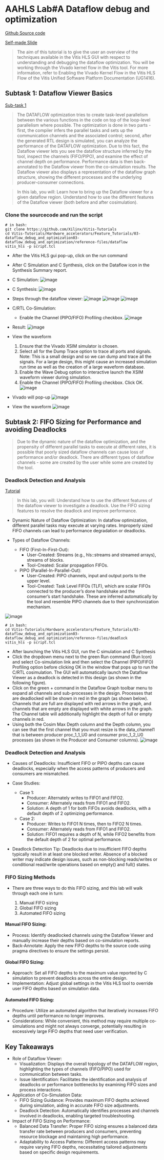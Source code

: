 # AAHLS Lab#A Dataflow debug and optimization

[Github Source code](https://github.com/Xilinx/Vitis-Tutorials/tree/2022.1/Hardware_Acceleration/Feature_Tutorials/03-dataflow_debug_and_optimization)

[Self-made Slide](https://github.com/kabazoka/NTU-Special-Project-on-AAHLS/blob/main/lab_A/presentation.pdf)

> The aim of this tutorial is to give the user an overview of the techniques available in the Vitis HLS GUI with respect to understanding and debugging the dataflow optimization. You will be working through the Vivado kernel flow in the Vitis tool. For more information, refer to Enabling the Vivado Kernel Flow in the Vitis HLS Flow of the Vitis Unified Software Platform Documentation (UG1416).

## Subtask 1: Dataflow Viewer Basics

[Sub-task 1](https://github.com/Xilinx/Vitis-Tutorials/blob/2022.1/Hardware_Acceleration/Feature_Tutorials/03-dataflow_debug_and_optimization/dataflow_viewer.md)

> The DATAFLOW optimization tries to create task-level parallelism between the various functions in the code on top of the loop-level parallelism where possible. The optimization is done in two parts - first, the compiler infers the parallel tasks and sets up the communication channels and the associated control; second, after the generated RTL design is simulated, you can analyze the performance of the DATAFLOW optimization. Due to this fact, the Dataflow viewer lets you see the dataflow structure inferred by the tool, inspect the channels (FIFO/PIPO), and examine the effect of channel depth on performance. Performance data is then back-annotated to the Dataflow viewer from the co-simulation results. The Dataflow viewer also displays a representation of the dataflow graph structure, showing the different processes and the underlying producer-consumer connections.

> In this lab, you will:
Learn how to bring up the Dataflow viewer for a given dataflow region.
Understand how to use the different features of the Dataflow viewer (both before and after cosimulation).

### Clone the sourcecode and run the script
```
# in bash:
git clone https://github.com/Xilinx/Vitis-Tutorials
cd Vitis-Tutorials/Hardware_accelerators/Feature_Tutorials/03-dataflow_debug_and_optimization03-dataflow_debug_and_optimization/reference-files/dataflow
vitis_hls -p script.tcl
```

* After the Vitis HLS gui pop-up, click on the run command
* After C Simulation and C Synthesis, click on the Dataflow icon in the Synthesis Summary report.

* C Simulation:
![image](https://hackmd.io/_uploads/rJHxxfYkye.png)

* C Synthesis:
![image](https://hackmd.io/_uploads/SkQHlGYykl.png)

* Steps through the dataflow viewer:
![image](https://hackmd.io/_uploads/SJIRBbKkye.png)
![image](https://hackmd.io/_uploads/SJJJLWFJJg.png)
![image](https://hackmd.io/_uploads/ryeraZFyke.png)

* C/RTL Co-Simulation:
    * Enable the Channel (PIPO/FIFO) Profiling checkbox.
![image](https://hackmd.io/_uploads/H1i3gftJ1l.png)

* Result:
![image](https://hackmd.io/_uploads/Skz9ZfF1Je.png)

* View the waveform
    1. Ensure that the Vivado XSIM simulator is chosen.
    2. Select all for the Dump Trace option to trace all ports and signals. Note: This is a small design and so we can dump and trace all the signals. For a large design, this might cause an increased simulation run time as well as the creation of a large waveform database.
    3. Enable the Wave Debug option to interactive launch the XSIM waveform viewer during simulation.
    4. Enable the Channel (PIPO/FIFO) Profiling checkbox.
Click OK.
![image](https://hackmd.io/_uploads/H1uHMftyJg.png)

* Vivado will pop-up
![image](https://hackmd.io/_uploads/SkyuNGtk1x.png)

* View the waveform
![image](https://hackmd.io/_uploads/HJX8FzYy1e.png)

## Subtask 2: FIFO Sizing for Performance and avoiding Deadlocks

> Due to the dynamic nature of the dataflow optimization, and the propensity of different parallel tasks to execute at different rates, it is possible that poorly sized dataflow channels can cause loss of performance and/or deadlock. There are different types of dataflow channels - some are created by the user while some are created by the tool.

### Deadlock Detection and Analysis

[Tutorial](https://xilinx.github.io/Vitis-Tutorials/2022-1/build/html/docs/Hardware_Acceleration/Feature_Tutorials/03-dataflow_debug_and_optimization/fifo_sizing_and_deadlocks.html#deadlock-detection-and-analysis)

> In this lab, you will:
Understand how to use the different features of the dataflow viewer to investigate a deadlock.
Use the FIFO sizing features to resolve the deadlock and improve performance.

* Dynamic Nature of Dataflow Optimization: In dataflow optimization, different parallel tasks may execute at varying rates. Improperly sized FIFO channels can lead to performance degradation or deadlocks.

* Types of Dataflow Channels:
    * FIFO (First-In-First-Out):
	    * User-Created: Streams (e.g., hls::streams and streamed arrays), streams of blocks.
	    * Tool-Created: Scalar propagation FIFOs.
    * PIPO (Parallel-In-Parallel-Out):
	    * User-Created: PIPO channels, input and output ports to the upper level.
	    * Tool-Created: Task Level FIFOs (TLF), which are scalar FIFOs connected to the producer’s done handshake and the consumer’s start handshake. These are inferred automatically by the tool and resemble PIPO channels due to their synchronization mechanism.

![image](https://hackmd.io/_uploads/H1yG3mKkye.png)


```
# in bash:
cd Vitis-Tutorials/Hardware_accelerators/Feature_Tutorials/03-dataflow_debug_and_optimization03-dataflow_debug_and_optimization/reference-files/deadlock
vitis_hls -p script.tcl
```

* After launching the Vitis HLS GUI, run the C simulation and C Synthesis
* Click the dropdown menu next to the green Run command (Run Icon) and select Co-simulation link and then select the Channel (PIPO/FIFO) Profiling option before clicking OK in the window that pops up to run the C/RTL cosimulation. The GUI will automatically launch the Dataflow Viewer as a deadlock is detected in this design (as shown in the following figure).
* Click on the green + command in the Dataflow Graph toolbar menu to expand all channels and sub-processes in the design. Processes that are deadlocked will be shown in red in the graph (as shown below). Channels that are full are displayed with red arrows in the graph, and channels that are empty are displayed with white arrows in the graph. The Channel table will additionally highlight the depth of full or empty channels in red.
* Using both the Cosim Max Depth column and the Depth column, you can see that the first channel that you must resize is the data_channel1 that is between producer proc_1_1_U0 and consumer proc_1_2_U0 processes (as shown in the Producer and Consumer columns).
![image](https://hackmd.io/_uploads/ryzUl4FJJx.png)

### Deadlock Detection and Analysis

* Causes of Deadlocks: Insufficient FIFO or PIPO depths can cause deadlocks, especially when the access patterns of producers and consumers are mismatched.
* Case Studies:
	* Case 1:
	    * Producer: Alternately writes to FIFO1 and FIFO2.
	    * Consumer: Alternately reads from FIFO1 and FIFO2.
	    * Solution: A depth of 1 for both FIFOs avoids deadlocks, with a default depth of 2 optimizing performance.
    * Case 2:
	    * Producer: Writes to FIFO1 N times, then to FIFO2 N times.
	    * Consumer: Alternately reads from FIFO1 and FIFO2.
	    * Solution: FIFO1 requires a depth of N, while FIFO2 benefits from the default depth of 2 for optimal performance.

* Deadlock Detection Tip: Deadlocks due to insufficient FIFO depths typically result in at least one blocked writer. Absence of a blocked writer may indicate design issues, such as non-blocking reads/writes or conditional read/write operations based on empty() and full() states.

### FIFO Sizing Methods

* There are three ways to do this FIFO sizing, and this lab will walk through each one in turn:

    1. Manual FIFO sizing
    2. Global FIFO sizing
    3. Automated FIFO sizing

#### Manual FIFO Sizing:
* Process: Identify deadlocked channels using the Dataflow Viewer and manually increase their depths based on co-simulation reports.
* Back-Annotate: Apply the new FIFO depths to the source code using pragma directives to ensure the settings persist.

#### Global FIFO Sizing:
* Approach: Set all FIFO depths to the maximum value reported by C simulation to prevent deadlocks across the entire design.
* Implementation: Adjust global settings in the Vitis HLS tool to override user FIFO depths based on simulation data.

#### Automated FIFO Sizing:
* Procedure: Utilize an automated algorithm that iteratively increases FIFO depths until performance no longer improves.
* Considerations: While convenient, this method may require multiple co-simulations and might not always converge, potentially resulting in excessively large FIFO depths that need user verification.


## Key Takeaways

* Role of Dataflow Viewer:
    * Visualization: Displays the overall topology of the DATAFLOW region, highlighting the types of channels (FIFO/PIPO) used for communication between tasks.
	* Issue Identification: Facilitates the identification and analysis of deadlocks or performance bottlenecks by examining FIFO sizes and process interactions.
* Application of Co-Simulation Data:
	* FIFO Sizing Guidance: Provides maximum FIFO depths achieved during simulation, aiding in accurate FIFO size adjustments.
	* Deadlock Detection: Automatically identifies processes and channels involved in deadlocks, enabling targeted troubleshooting.
* Impact of FIFO Sizing on Performance:
	* Balanced Data Transfer: Proper FIFO sizing ensures a balanced data transfer rate between producers and consumers, preventing resource blockage and maintaining high performance.
	* Adaptability to Access Patterns: Different access patterns may require varying FIFO depths, necessitating tailored adjustments based on specific design requirements.